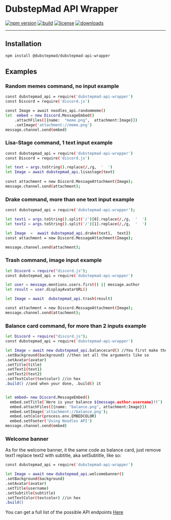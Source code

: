 # DubstepMad API Wrapper

[![npm version](https://img.shields.io/npm/v/@dubstepmad/dubstepmad-api-wrapper.svg?style=flat-square)](https://www.npmjs.com/package/@dubstepmad/dubstepmad-api-wrapper)
[![build](https://img.shields.io/github/actions/workflow/status/dubstepmad/dubstepmad-api-wrapper/publish.yml?branch=main&style=flat-square)](https://github.com/dubstepmad/dubstepmad-api-wrapper/actions/workflows/publish.yml)
[![license](https://img.shields.io/npm/l/@dubstepmad/dubstepmad-api-wrapper.svg?style=flat-square)](https://github.com/dubstepmad/dubstepmad-api-wrapper/blob/main/LICENSE)
[![downloads](https://img.shields.io/npm/dt/@dubstepmad/dubstepmad-api-wrapper.svg?style=flat-square)](https://www.npmjs.com/package/@dubstepmad/dubstepmad-api-wrapper)

---

## Installation

```bash
npm install @dubstepmad/dubstepmad-api-wrapper
```

## Examples

### Random memes command, no input example
```bash
const dubstepmad_api = require('dubstepmad-api-wrapper')
const Discord = require('discord.js')

const Image = await noodles_api.randommeme()
let  embed = new Discord.MessageEmbed()
	.attachFiles([{name:  "meme.png",  attachment:Image}])
	.setImage('attachment://meme.png')
message.channel.send(embed)
```

### Lisa-Stage command, 1 text input example
```bash
const dubstepmad_api = require('dubstepmad-api-wrapper')
const Discord = require('discord.js')

let text = args.toString().replace(/,/g,  '  ')
let Image = await dubstepmad_api.lisastage(text)
  
const attachment = new Discord.MessageAttachment(Image);
message.channel.send(attachment);
```

### Drake command, more than one text input example
```bash
const dubstepmad_api = require('dubstepmad-api-wrapper');

let text1 = args.toString().split('/')[0].replace(/,/g,  '  ')
let text2 = args.toString().split('/')[1].replace(/,/g,  '  ')

let Image  =  await dubstepmad_api.drake(text1,  text2)
const attachment = new Discord.MessageAttachment(Image);

message.channel.send(attachment);
```

### Trash command, image input example
```bash
let Discord = require("discord.js");
const dubstepmad_api = require('dubstepmad-api-wrapper')

let user = message.mentions.users.first() || message.author
let result = user.displayAvatarURL()

let Image = await  dubstepmad_api.trash(result)

const attachment = new Discord.MessageAttachment(Image);
message.channel.send(attachment);
```

### Balance card command, for more than 2 inputs example
```bash
let Discord = require("discord.js");
const dubstepmad_api = require('dubstepmad-api-wrapper')

let Image = await new dubstepmad_api.balancecard() //You first make the variable
.setBackground(background) //then set all the arguments like so
.setAvatar(avatar)
.setTitle(title)
.setText1(text1)
.setText2(text2)
.setTextColor(textcolor) //in hex
.build() //and when your done, .build() it


let embed= new Discord.MessageEmbed()
  embed.setTitle(`Here is your balance ${message.author.username}!!`)
  embed.attachFiles([{name: "balance.png", attachment:Image}])
  embed.setImage('attachment://balance.png');
  embed.setColor(process.env.EMBEDCOLOR)
  embed.setFooter('Using Noodles API')
message.channel.send(embed)
```

### Welcome banner
As for the welcome banner, it the same code as balance card, just remove text1 replace text2 with subtitle, aka setSubtitle, like so:
```bash
const dubstepmad_api = require('dubstepmad-api-wrapper')

let Image = await new dubstepmad_api.welcomebanner()
.setBackground(background)
.setAvatar(avatar)
.setTitle(username)
.setSubtitle(subtitle)
.setTextColor(textcolor) //in hex
.build()
```

You can get a full list of the possible API endpoints [Here](https://api.dubstepmad.com/api/endpoints) 